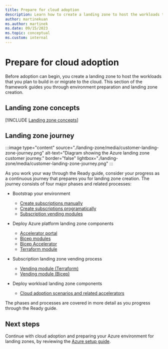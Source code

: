 ```yaml
---
title: Prepare for cloud adoption
description: Learn how to create a landing zone to host the workloads that you plan to build in the cloud or migrate to the cloud.
author: martinekuan
ms.author: martinek
ms.date: 09/15/2023
ms.topic: conceptual
ms.custom: internal
---
```


# Prepare for cloud adoption

Before adoption can begin, you create a landing zone to host the workloads that you plan to build in or migrate to the cloud. This section of the framework guides you through environment preparation and landing zone creation.

## Landing zone concepts

[!INCLUDE [Landing zone concepts](~/../architecture-center-pr/docs/landing-zones/includes/concepts.md)]

## Landing zone journey

:::image type="content" source="./landing-zone/media/customer-landing-zone-journey.png" alt-text="Diagram showing the Azure landing zone customer journey." border="false" lightbox="./landing-zone/media/customer-landing-zone-journey.png" :::

As you work your way through the Ready guide, consider your progress as a continuous journey that prepares you for landing zone creation. The journey consists of four major phases and related processes:

- Bootstrap your environment
  - [Create subscriptions manually](/azure/cost-management-billing/manage/create-subscription#create-a-subscription)
  - [Create subscriptions programatically](/azure/cost-management-billing/manage/programmatically-create-subscription)
  - [Subscription vending modules](/azure/cloud-adoption-framework/ready/landing-zone/design-area/subscription-vending)

- Deploy Azure platform landing zone components
  - [Accelerator portal](/azure/cloud-adoption-framework/ready/landing-zone/implementation-options#azure-landing-zone-accelerator-approach)
  - [Bicep modules](https://github.com/Azure/ALZ-Bicep)
  - [Bicep Accelerator](https://github.com/Azure/ALZ-Bicep/wiki/Accelerator)
  - [Terraform module](https://github.com/Azure/terraform-azurerm-caf-enterprise-scale/wiki/%5BExamples%5D-Deploy-Connectivity-Resources-With-Custom-Settings)
- Subscription landing zone vending process
  - [Vending module (Terraform)](https://github.com/Azure/terraform-azurerm-lz-vending)
  - [Vending module (Bicep)](https://aka.ms/lz-vending/bicep)
- Deploy workload landing zone components
  - [Cloud adoption scenarios and related accelerators](/azure/cloud-adoption-framework/scenarios/overview#scenarios-to-support-your-cloud-adoption-strategy)

The phases and processes are covered in more detail as you progress through the Ready guide.

## Next steps

Continue with cloud adoption and preparing your Azure environment for landing zones, by reviewing the [Azure setup guide](./azure-setup-guide/index.md).
